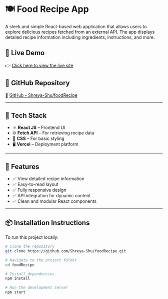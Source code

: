 # 🍽️ Food Recipe App

A sleek and simple React-based web application that allows users to explore delicious recipes fetched from an external API. The app displays detailed recipe information including ingredients, instructions, and more.

## 🚀 Live Demo

👉 [Click here to view the live site](https://food-recipe-five-murex.vercel.app/52901)

## 📂 GitHub Repository

🔗 [GitHub - Shreya-Shu/foodRecipe](https://github.com/Shreya-Shu/foodRecipe)

---

## 🧰 Tech Stack

- ⚛️ **React JS** – Frontend UI
- 🌐 **Fetch API** – For retrieving recipe data
- 💅 **CSS** – For basic styling
- 🖥️ **Vercel** – Deployment platform

---

## 📸 Features

- ✅ View detailed recipe information
- ✅ Easy-to-read layout
- ✅ Fully responsive design
- ✅ API integration for dynamic content
- ✅ Clean and modular React components

---

## 📦 Installation Instructions

To run this project locally:

```bash
# Clone the repository
git clone https://github.com/Shreya-Shu/foodRecipe.git

# Navigate to the project folder
cd foodRecipe

# Install dependencies
npm install

# Run the development server
npm start
